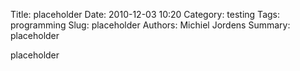 Title: placeholder
Date: 2010-12-03 10:20
Category: testing
Tags: programming
Slug: placeholder
Authors: Michiel Jordens
Summary: placeholder

placeholder

